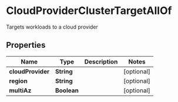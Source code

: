 

# CloudProviderClusterTargetAllOf

Targets workloads to a cloud provider

## Properties

Name | Type | Description | Notes
------------ | ------------- | ------------- | -------------
**cloudProvider** | **String** |  |  [optional]
**region** | **String** |  |  [optional]
**multiAz** | **Boolean** |  |  [optional]



